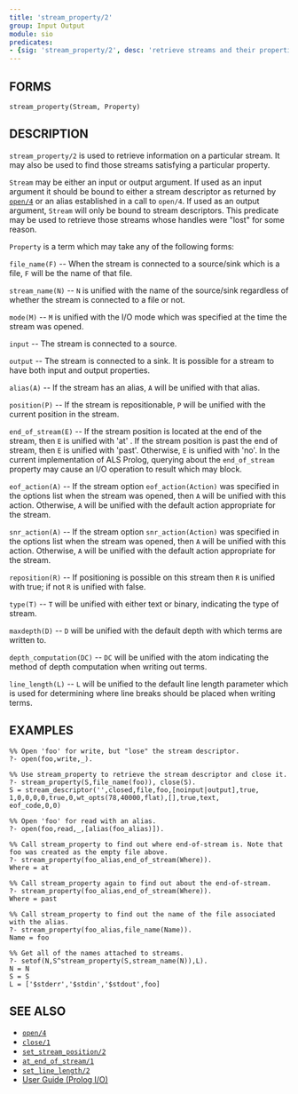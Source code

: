 ```yaml
---
title: 'stream_property/2'
group: Input Output
module: sio
predicates:
- {sig: 'stream_property/2', desc: 'retrieve streams and their properties'}
---
```


## FORMS

```
stream_property(Stream, Property)
```

## DESCRIPTION

`stream_property/2` is used to retrieve information on a particular stream. It may also be used to find those streams satisfying a particular property.

`Stream` may be either an input or output argument. If used as an input argument it should be bound to either a stream descriptor as returned by [`open/4`](open34.html) or an alias established in a call to `open/4`. If used as an output argument, `Stream` will only be bound to stream descriptors. This predicate may be used to retrieve those streams whose handles were "lost" for some reason.

`Property` is a term which may take any of the following forms:

`file_name(F)` -- When the stream is connected to a source/sink which is a file, `F` will be the name of that file.

`stream_name(N)` -- `N` is unified with the name of the source/sink regardless of whether the stream is connected to a file or not.

`mode(M)` -- `M` is unified with the I/O mode which was specified at the time the stream was opened.

`input` -- The stream is connected to a source.

`output` -- The stream is connected to a sink. It is possible for a stream to have both input and output properties.

`alias(A)` -- If the stream has an alias, `A` will be unified with that alias.

`position(P)` -- If the stream is repositionable, `P` will be unified with the current position in the stream.

`end_of_stream(E)` -- If the stream position is located at the end of the stream, then `E` is unified with 'at' . If the stream position is past the end of stream, then `E` is unified with 'past'. Otherwise, `E` is unified with 'no'. In the current implementation of ALS Prolog, querying about the `end_of_stream` property may cause an I/O operation to result which may block.

`eof_action(A)` -- If the stream option `eof_action(Action)` was specified in the options list when the stream was opened, then `A` will be unified with this action. Otherwise, `A` will be unified with the default action appropriate for the stream.

`snr_action(A)` -- If the stream option `snr_action(Action)` was specified in the options list when the stream was opened, then `A` will be unified with this action. Otherwise, `A` will be unified with the default action appropriate for the stream.

`reposition(R)` -- If positioning is possible on this stream then `R` is unified with true; if not `R` is unified with false.

`type(T)` -- `T` will be unified with either text or binary, indicating the type of stream.

`maxdepth(D)` -- `D` will be unified with the default depth with which terms are written to.

`depth_computation(DC)` -- `DC` will be unified with the atom indicating the method of depth computation when writing out terms.

`line_length(L)` -- `L` will be unified to the default line length parameter which is used for determining where line breaks should be placed when writing terms.


## EXAMPLES


```
%% Open 'foo' for write, but "lose" the stream descriptor.
?- open(foo,write,_).

%% Use stream_property to retrieve the stream descriptor and close it.
?- stream_property(S,file_name(foo)), close(S).
S = stream_descriptor('',closed,file,foo,[noinput|output],true,
1,0,0,0,0,true,0,wt_opts(78,40000,flat),[],true,text,
eof_code,0,0)

%% Open 'foo' for read with an alias.
?- open(foo,read,_,[alias(foo_alias)]).

%% Call stream_property to find out where end-of-stream is. Note that foo was created as the empty file above.
?- stream_property(foo_alias,end_of_stream(Where)).
Where = at

%% Call stream_property again to find out about the end-of-stream.
?- stream_property(foo_alias,end_of_stream(Where)).
Where = past

%% Call stream_property to find out the name of the file associated with the alias.
?- stream_property(foo_alias,file_name(Name)).
Name = foo

%% Get all of the names attached to streams.
?- setof(N,S^stream_property(S,stream_name(N)),L).
N = N
S = S
L = ['$stderr','$stdin','$stdout',foo]
```

## SEE ALSO

- [`open/4`](open34.html)
- [`close/1`](close12.html)
- [`set_stream_position/2`](setstreamposition2.html)
- [`at_end_of_stream/1`](atendofstream01.html)
- [`set_line_length/2`](setlinelength2.html)
- [User Guide (Prolog I/O)](../guide/10-Prolog-I-O.html)

